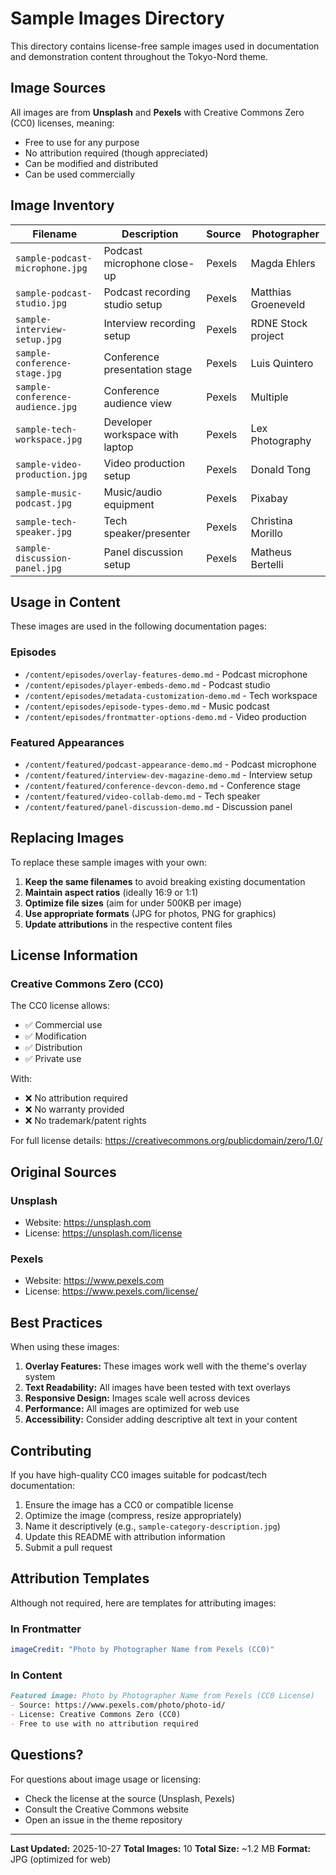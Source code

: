 # Sample Images Directory

This directory contains license-free sample images used in documentation and demonstration content throughout the Tokyo-Nord theme.

## Image Sources

All images are from **Unsplash** and **Pexels** with Creative Commons Zero (CC0) licenses, meaning:
- Free to use for any purpose
- No attribution required (though appreciated)
- Can be modified and distributed
- Can be used commercially

## Image Inventory

| Filename | Description | Source | Photographer |
|----------|-------------|--------|--------------|
| `sample-podcast-microphone.jpg` | Podcast microphone close-up | Pexels | Magda Ehlers |
| `sample-podcast-studio.jpg` | Podcast recording studio setup | Pexels | Matthias Groeneveld |
| `sample-interview-setup.jpg` | Interview recording setup | Pexels | RDNE Stock project |
| `sample-conference-stage.jpg` | Conference presentation stage | Pexels | Luis Quintero |
| `sample-conference-audience.jpg` | Conference audience view | Pexels | Multiple |
| `sample-tech-workspace.jpg` | Developer workspace with laptop | Pexels | Lex Photography |
| `sample-video-production.jpg` | Video production setup | Pexels | Donald Tong |
| `sample-music-podcast.jpg` | Music/audio equipment | Pexels | Pixabay |
| `sample-tech-speaker.jpg` | Tech speaker/presenter | Pexels | Christina Morillo |
| `sample-discussion-panel.jpg` | Panel discussion setup | Pexels | Matheus Bertelli |

## Usage in Content

These images are used in the following documentation pages:

### Episodes
- `/content/episodes/overlay-features-demo.md` - Podcast microphone
- `/content/episodes/player-embeds-demo.md` - Podcast studio
- `/content/episodes/metadata-customization-demo.md` - Tech workspace
- `/content/episodes/episode-types-demo.md` - Music podcast
- `/content/episodes/frontmatter-options-demo.md` - Video production

### Featured Appearances
- `/content/featured/podcast-appearance-demo.md` - Podcast microphone
- `/content/featured/interview-dev-magazine-demo.md` - Interview setup
- `/content/featured/conference-devcon-demo.md` - Conference stage
- `/content/featured/video-collab-demo.md` - Tech speaker
- `/content/featured/panel-discussion-demo.md` - Discussion panel

## Replacing Images

To replace these sample images with your own:

1. **Keep the same filenames** to avoid breaking existing documentation
2. **Maintain aspect ratios** (ideally 16:9 or 1:1)
3. **Optimize file sizes** (aim for under 500KB per image)
4. **Use appropriate formats** (JPG for photos, PNG for graphics)
5. **Update attributions** in the respective content files

## License Information

### Creative Commons Zero (CC0)

The CC0 license allows:
- ✅ Commercial use
- ✅ Modification
- ✅ Distribution
- ✅ Private use

With:
- ❌ No attribution required
- ❌ No warranty provided
- ❌ No trademark/patent rights

For full license details: https://creativecommons.org/publicdomain/zero/1.0/

## Original Sources

### Unsplash
- Website: https://unsplash.com
- License: https://unsplash.com/license

### Pexels
- Website: https://www.pexels.com
- License: https://www.pexels.com/license/

## Best Practices

When using these images:

1. **Overlay Features:** These images work well with the theme's overlay system
2. **Text Readability:** All images have been tested with text overlays
3. **Responsive Design:** Images scale well across devices
4. **Performance:** All images are optimized for web use
5. **Accessibility:** Consider adding descriptive alt text in your content

## Contributing

If you have high-quality CC0 images suitable for podcast/tech documentation:

1. Ensure the image has a CC0 or compatible license
2. Optimize the image (compress, resize appropriately)
3. Name it descriptively (e.g., `sample-category-description.jpg`)
4. Update this README with attribution information
5. Submit a pull request

## Attribution Templates

Although not required, here are templates for attributing images:

### In Frontmatter
```yaml
imageCredit: "Photo by Photographer Name from Pexels (CC0)"
```

### In Content
```markdown
Featured image: Photo by Photographer Name from Pexels (CC0 License)
- Source: https://www.pexels.com/photo/photo-id/
- License: Creative Commons Zero (CC0)
- Free to use with no attribution required
```

## Questions?

For questions about image usage or licensing:
- Check the license at the source (Unsplash, Pexels)
- Consult the Creative Commons website
- Open an issue in the theme repository

---

**Last Updated:** 2025-10-27
**Total Images:** 10
**Total Size:** ~1.2 MB
**Format:** JPG (optimized for web)
